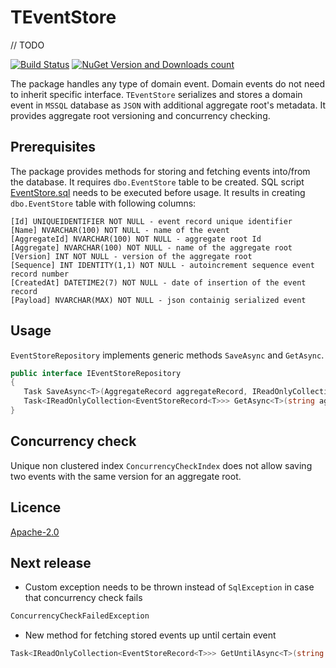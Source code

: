 # TEventStore
// TODO

[![Build Status](https://travis-ci.org/nusreta/TEventStore.svg?branch=main)](https://travis-ci.org/nusreta/TEventStore) [![NuGet Version and Downloads count](https://buildstats.info/nuget/TEventStore)](https://www.nuget.org/packages/TEventStore)


The package handles any type of domain event. Domain events do not need to inherit specific interface. 
```TEventStore``` serializes and stores a domain event in ```MSSQL``` database as ```JSON``` with additional aggregate root's metadata.
It provides aggregate root versioning and concurrency checking.

## Prerequisites

The package provides methods for storing and fetching events into/from the database.
It requires ```dbo.EventStore``` table to be created. SQL script [EventStore.sql](https://github.com/nusreta/TEventStore/blob/main/EventStore.sql) needs to be executed before usage.
It results in creating ```dbo.EventStore``` table with following columns:

	[Id] UNIQUEIDENTIFIER NOT NULL - event record unique identifier
	[Name] NVARCHAR(100) NOT NULL - name of the event
	[AggregateId] NVARCHAR(100) NOT NULL - aggregate root Id
	[Aggregate] NVARCHAR(100) NOT NULL - name of the aggregate root
	[Version] INT NOT NULL - version of the aggregate root
	[Sequence] INT IDENTITY(1,1) NOT NULL - autoincrement sequence event record number
	[CreatedAt] DATETIME2(7) NOT NULL - date of insertion of the event record
	[Payload] NVARCHAR(MAX) NOT NULL - json containig serialized event


## Usage

```EventStoreRepository``` implements generic methods ```SaveAsync``` and ```GetAsync```.

```csharp
public interface IEventStoreRepository
{
   Task SaveAsync<T>(AggregateRecord aggregateRecord, IReadOnlyCollection<EventRecord<T>> eventRecords);
   Task<IReadOnlyCollection<EventStoreRecord<T>>> GetAsync<T>(string aggregateId);
}
```

## Concurrency check

Unique non clustered index ```ConcurrencyCheckIndex``` does not allow saving two events with the same version for an aggregate root.

## Licence

[Apache-2.0](https://choosealicense.com/licenses/apache-2.0/)

## Next release

- Custom exception needs to be thrown instead of ```SqlException``` in case that concurrency check fails
```csharp
ConcurrencyCheckFailedException
```

- New method for fetching stored events up until certain event
```csharp
Task<IReadOnlyCollection<EventStoreRecord<T>>> GetUntilAsync<T>(string aggregateId, Guid id);
```

